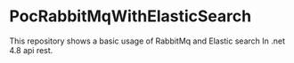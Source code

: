 # PocRabbitMqWithElasticSearch
This repository shows a basic usage of RabbitMq and Elastic search In .net 4.8 api rest.
